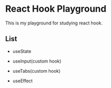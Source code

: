 # React Hook Playground

This is my playground for studying react hook.

## List

- useState

- useInput(custom hook)

- useTabs(custom hook)

- useEffect
